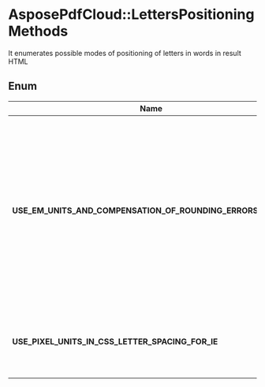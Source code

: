﻿# AsposePdfCloud::LettersPositioningMethods
It enumerates possible modes of positioning of letters in words in result HTML
            

## Enum
Name | Type | Value | Description
------------ | ------------- | ------------- | -------------
**USE_EM_UNITS_AND_COMPENSATION_OF_ROUNDING_ERRORS_IN_CSS** | **String** | 'UseEmUnitsAndCompensationOfRoundingErrorsInCss' | It's default method. It uses EM-units and special alhorithm of compensation of rounding errors It's preferable for usage in IE10.0 and more fresh versions and gives better scaling of captions when scaling is necessary
**USE_PIXEL_UNITS_IN_CSS_LETTER_SPACING_FOR_IE** | **String** | 'UsePixelUnitsInCssLetterSpacingForIE' | It allows to get sometimes more precise results in old IE browser versions



